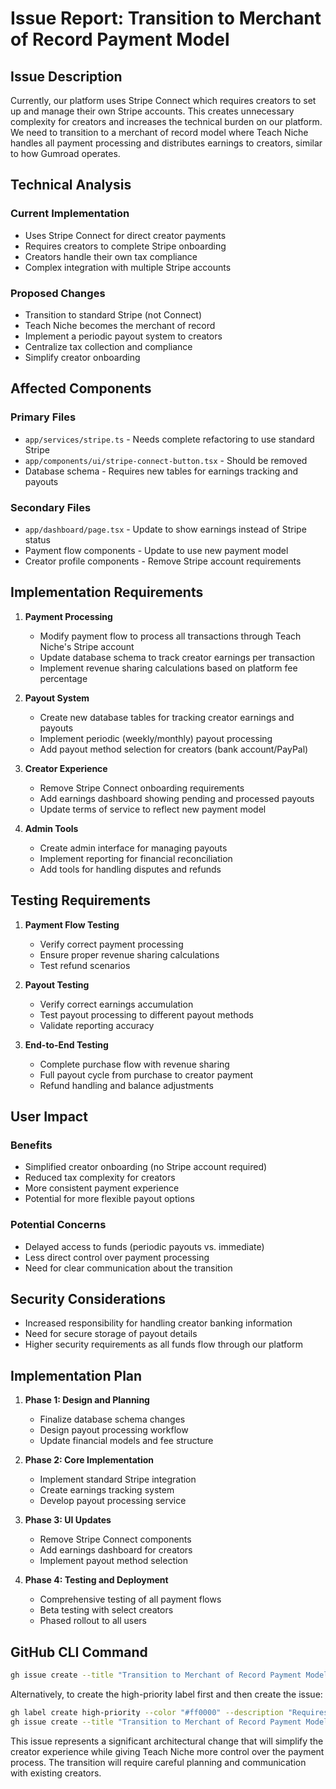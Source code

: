 # Issue Report: Transition to Merchant of Record Payment Model

## Issue Description

Currently, our platform uses Stripe Connect which requires creators to set up and manage their own Stripe accounts. This creates unnecessary complexity for creators and increases the technical burden on our platform. We need to transition to a merchant of record model where Teach Niche handles all payment processing and distributes earnings to creators, similar to how Gumroad operates.

## Technical Analysis

### Current Implementation
- Uses Stripe Connect for direct creator payments
- Requires creators to complete Stripe onboarding
- Creators handle their own tax compliance
- Complex integration with multiple Stripe accounts

### Proposed Changes
- Transition to standard Stripe (not Connect)
- Teach Niche becomes the merchant of record
- Implement a periodic payout system to creators
- Centralize tax collection and compliance
- Simplify creator onboarding

## Affected Components

### Primary Files
- `app/services/stripe.ts` - Needs complete refactoring to use standard Stripe
- `app/components/ui/stripe-connect-button.tsx` - Should be removed
- Database schema - Requires new tables for earnings tracking and payouts

### Secondary Files
- `app/dashboard/page.tsx` - Update to show earnings instead of Stripe status
- Payment flow components - Update to use new payment model
- Creator profile components - Remove Stripe account requirements

## Implementation Requirements

1. **Payment Processing**
   - Modify payment flow to process all transactions through Teach Niche's Stripe account
   - Update database schema to track creator earnings per transaction
   - Implement revenue sharing calculations based on platform fee percentage

2. **Payout System**
   - Create new database tables for tracking creator earnings and payouts
   - Implement periodic (weekly/monthly) payout processing
   - Add payout method selection for creators (bank account/PayPal)

3. **Creator Experience**
   - Remove Stripe Connect onboarding requirements
   - Add earnings dashboard showing pending and processed payouts
   - Update terms of service to reflect new payment model

4. **Admin Tools**
   - Create admin interface for managing payouts
   - Implement reporting for financial reconciliation
   - Add tools for handling disputes and refunds

## Testing Requirements

1. **Payment Flow Testing**
   - Verify correct payment processing
   - Ensure proper revenue sharing calculations
   - Test refund scenarios

2. **Payout Testing**
   - Verify correct earnings accumulation
   - Test payout processing to different payout methods
   - Validate reporting accuracy

3. **End-to-End Testing**
   - Complete purchase flow with revenue sharing
   - Full payout cycle from purchase to creator payment
   - Refund handling and balance adjustments

## User Impact

### Benefits
- Simplified creator onboarding (no Stripe account required)
- Reduced tax complexity for creators
- More consistent payment experience
- Potential for more flexible payout options

### Potential Concerns
- Delayed access to funds (periodic payouts vs. immediate)
- Less direct control over payment processing
- Need for clear communication about the transition

## Security Considerations
- Increased responsibility for handling creator banking information
- Need for secure storage of payout details
- Higher security requirements as all funds flow through our platform

## Implementation Plan

1. **Phase 1: Design and Planning**
   - Finalize database schema changes
   - Design payout processing workflow
   - Update financial models and fee structure

2. **Phase 2: Core Implementation**
   - Implement standard Stripe integration
   - Create earnings tracking system
   - Develop payout processing service

3. **Phase 3: UI Updates**
   - Remove Stripe Connect components
   - Add earnings dashboard for creators
   - Implement payout method selection

4. **Phase 4: Testing and Deployment**
   - Comprehensive testing of all payment flows
   - Beta testing with select creators
   - Phased rollout to all users

## GitHub CLI Command

```bash
gh issue create --title "Transition to Merchant of Record Payment Model" --body-file ai_docs/issues/ISSUE-001-PAYMENT-MODEL-TRANSITION.md --label "enhancement" --assignee "@me" --project "Launch"
```

Alternatively, to create the high-priority label first and then create the issue:

```bash
gh label create high-priority --color "#ff0000" --description "Requires immediate attention"
gh issue create --title "Transition to Merchant of Record Payment Model" --body-file ai_docs/issues/ISSUE-001-PAYMENT-MODEL-TRANSITION.md --label "enhancement,high-priority" --assignee "@me" --project "Launch"
```

This issue represents a significant architectural change that will simplify the creator experience while giving Teach Niche more control over the payment process. The transition will require careful planning and communication with existing creators.
